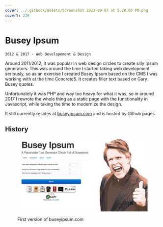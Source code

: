 ```yaml
---
cover: ../.gitbook/assets/Screenshot 2023-09-07 at 5.28.00 PM.png
coverY: 229
---
```


# Busey Ipsum

`2012 & 2017 - Web Developement & Design`

Around 2011/2012, it was popular in web design circles to create silly Ipsum generators. This was around the time I started taking web development seriously, so as an exercise I created Busey Ipsum based on the CMS I was working with at the time Concrete5. It creates filler text based on Gary Busey quotes.&#x20;

Unfortunately it was PHP and way too heavy for what it was, so in around 2017 I rewrote the whole thing as a static page with the functionality in Javascript, while taking the time to modernize the design.

&#x20;It still currently resides at [buseyipsum.com](http://www.buseyipsum.com) and is hosted by Github pages.&#x20;

## History

<figure><img src="../.gitbook/assets/screencapture-buseyipsum-com-(1).jpg" alt=""><figcaption><p>First version of buseyipsum.com</p></figcaption></figure>
